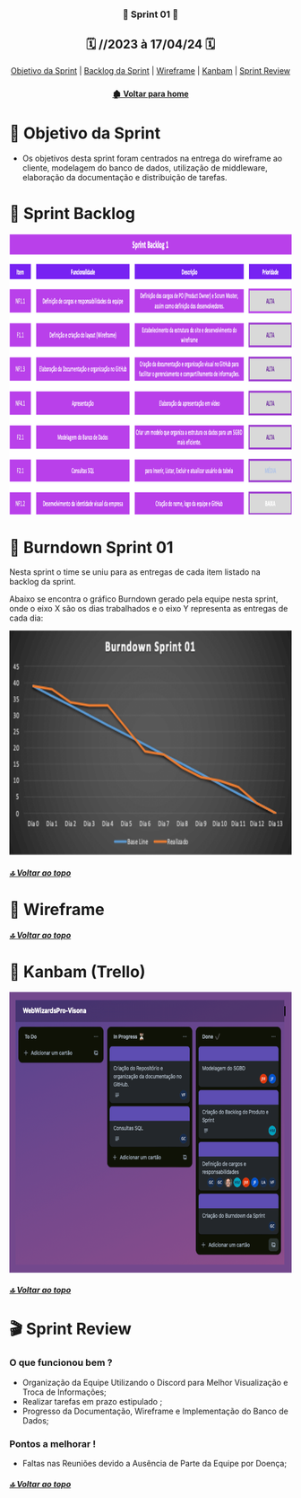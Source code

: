  <div  align="center">

### 📍 Sprint 01 📍

## 🗓️ //2023 à 17/04/24 🗓️

</div>
<div align="center"> 
<a  href="#dart-objetivo-da-sprint">Objetivo da Sprint</a> | 
<a  href="#triangular_flag_on_post-sprint-backlog">Backlog da Sprint</a> | 
<a  href="#page_facing_up-wireframe">Wireframe</a> | 
<a  href="#clipboard-kanbam-trello">Kanbam</a> | 
<a  href="#sprint-r">Sprint Review</a>
</div>

<div align="center">

### 

</div>

<div align="center">

#### [ 🏚️ Voltar para home](./README.md)

</div>

<span id="dart-objetivo-da-sprint">
 
#  🤝 Objetivo da Sprint

 
- Os objetivos desta sprint foram centrados na entrega do wireframe ao cliente, modelagem do banco de dados, utilização de middleware, elaboração da documentação e distribuição de tarefas.

# 🚧 Sprint Backlog
<span id="triangular_flag_on_post-sprint-backlog">
 <div align="center">
<img alt="WW" height="500" width="9999" src="./sprint01_backlog.png"> 
 </div>
 
# 📇 Burndown Sprint 01
Nesta sprint o time se uniu para as entregas de cada item listado na backlog da sprint.

Abaixo se encontra o gráfico Burndown gerado pela equipe nesta sprint, onde o eixo X são os dias trabalhados e o eixo Y representa as entregas de cada dia:

<img alt="WW" height="400" width="800" src="./burndown_sprint01.png"> 

##### [🔝 Voltar ao topo ](#dart-objetivo-da-sprint)

# 📝 Wireframe
<span id="page_facing_up-wireframe">
 
##### [🔝 Voltar ao topo ](#dart-objetivo-da-sprint)

# 📝 Kanbam (Trello)
<span id="clipboard-kanbam-trello">
 <div>
<img alt="WW" height="500" width="700" src="./kanban_sprint01.png"> 
 </div>

##### [🔝 Voltar ao topo ](#dart-objetivo-da-sprint)

# 🎬 Sprint Review
<span id="sprint-r">
<h3>O que funcionou bem ? </h3>
 
- Organização da Equipe Utilizando o Discord para Melhor Visualização e Troca de Informações;
- Realizar tarefas em prazo estipulado ;
- Progresso da Documentação, Wireframe e Implementação do Banco de Dados;

<h3>Pontos a melhorar !</h3>

- Faltas nas Reuniões devido a Ausência de Parte da Equipe por Doença;






##### [🔝 Voltar ao topo ](#dart-objetivo-da-sprint)
